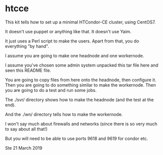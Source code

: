 # htcce 

This kit tells how to set up a minimal HTCondor-CE cluster, using CentOS7.

It doesn't use puppet or anything like that. It doesn't use Yaim.

It just uses a Perl script to make the users. Apart from that, you do everything "by hand".

I assume you are going to make one headnode and one workernode.

I assume you've chosen some admin system unpacked this tar file here and seen this README file.

You are going to copy files from here onto the headnode, then configure it.
Then you are going to do something similar to make the workernode.  Then you
are going to do a test and run some jobs.

The ./svr/ directory shows how to make the headnode (and the test at the end).

And the ./wn/ directory tells how to make the workernode.

I won't say much about firewalls and networks (since there is so very much to say about all that!)

But you will need to be able to use ports 9618 and 9619 for condor etc.

Ste
21 March 2019

